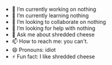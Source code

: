 
- 🔭 I’m currently working on nothing
- 🌱 I’m currently learning nothing
- 👯 I’m looking to collaborate on nothing
- 🤔 I’m looking for help with nothing
- 💬 Ask me about shredded cheese
- 📫 How to reach me: you can't.
- 😄 Pronouns: idiot
- ⚡ Fun fact: I like shredded cheese
